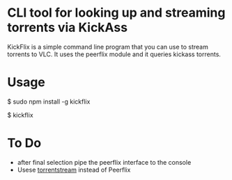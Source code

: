 # CLI tool for looking up and streaming torrents via KickAss

KickFlix is a simple command line program that you can use to stream torrents to VLC.
It uses the peerflix module and it queries kickass torrents.

# Usage
$ sudo npm install -g kickflix

$ kickflix

# To Do

- after final selection pipe the peerflix interface to the console
- Usese [torrentstream](https://github.com/mafintosh/torrent-stream) instead of Peerflix